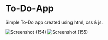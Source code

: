 # To-Do-App

Simple To-Do app created using html, css & js.

![Screenshot (154)](https://user-images.githubusercontent.com/114474707/215291007-c3b78a45-62e0-4b8a-a260-7646234425b7.png)
![Screenshot (155)](https://user-images.githubusercontent.com/114474707/215291013-3fd4e8eb-a8dc-4dce-8107-7b4b064a999f.png)

